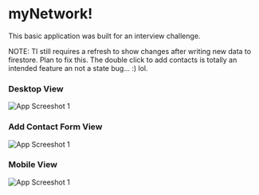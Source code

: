 # myNetwork!

This basic application was built for an interview challenge.

NOTE: TI still requires a refresh to show changes after writing new data to firestore. Plan to fix this.
The double click to add contacts is totally an intended feature an not a state bug... :) lol.

### Desktop View
<img src="https://github.com/hrflkner/mynetwork-contacts/blob/main/images/myNetwork-img1.jpg" alt="App Screeshot 1">

### Add Contact Form View
<img src="https://github.com/hrflkner/mynetwork-contacts/blob/main/images/myNetwork-img2.jpg" alt="App Screeshot 1">

### Mobile View
<img src="https://github.com/hrflkner/mynetwork-contacts/blob/main/images/myNetwork-img3.jpg" alt="App Screeshot 1">

